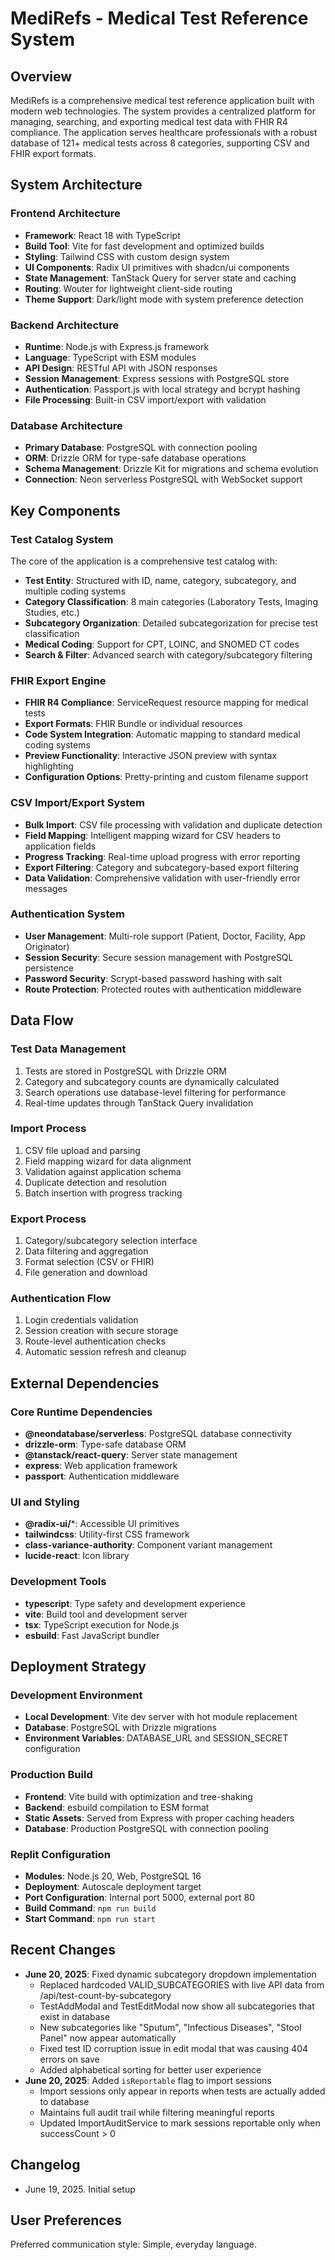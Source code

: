# MediRefs - Medical Test Reference System

## Overview

MediRefs is a comprehensive medical test reference application built with modern web technologies. The system provides a centralized platform for managing, searching, and exporting medical test data with FHIR R4 compliance. The application serves healthcare professionals with a robust database of 121+ medical tests across 8 categories, supporting CSV and FHIR export formats.

## System Architecture

### Frontend Architecture
- **Framework**: React 18 with TypeScript
- **Build Tool**: Vite for fast development and optimized builds
- **Styling**: Tailwind CSS with custom design system
- **UI Components**: Radix UI primitives with shadcn/ui components
- **State Management**: TanStack Query for server state and caching
- **Routing**: Wouter for lightweight client-side routing
- **Theme Support**: Dark/light mode with system preference detection

### Backend Architecture
- **Runtime**: Node.js with Express.js framework
- **Language**: TypeScript with ESM modules
- **API Design**: RESTful API with JSON responses
- **Session Management**: Express sessions with PostgreSQL store
- **Authentication**: Passport.js with local strategy and bcrypt hashing
- **File Processing**: Built-in CSV import/export with validation

### Database Architecture
- **Primary Database**: PostgreSQL with connection pooling
- **ORM**: Drizzle ORM for type-safe database operations
- **Schema Management**: Drizzle Kit for migrations and schema evolution
- **Connection**: Neon serverless PostgreSQL with WebSocket support

## Key Components

### Test Catalog System
The core of the application is a comprehensive test catalog with:
- **Test Entity**: Structured with ID, name, category, subcategory, and multiple coding systems
- **Category Classification**: 8 main categories (Laboratory Tests, Imaging Studies, etc.)
- **Subcategory Organization**: Detailed subcategorization for precise test classification
- **Medical Coding**: Support for CPT, LOINC, and SNOMED CT codes
- **Search & Filter**: Advanced search with category/subcategory filtering

### FHIR Export Engine
- **FHIR R4 Compliance**: ServiceRequest resource mapping for medical tests
- **Export Formats**: FHIR Bundle or individual resources
- **Code System Integration**: Automatic mapping to standard medical coding systems
- **Preview Functionality**: Interactive JSON preview with syntax highlighting
- **Configuration Options**: Pretty-printing and custom filename support

### CSV Import/Export System
- **Bulk Import**: CSV file processing with validation and duplicate detection
- **Field Mapping**: Intelligent mapping wizard for CSV headers to application fields
- **Progress Tracking**: Real-time upload progress with error reporting
- **Export Filtering**: Category and subcategory-based export filtering
- **Data Validation**: Comprehensive validation with user-friendly error messages

### Authentication System
- **User Management**: Multi-role support (Patient, Doctor, Facility, App Originator)
- **Session Security**: Secure session management with PostgreSQL persistence
- **Password Security**: Scrypt-based password hashing with salt
- **Route Protection**: Protected routes with authentication middleware

## Data Flow

### Test Data Management
1. Tests are stored in PostgreSQL with Drizzle ORM
2. Category and subcategory counts are dynamically calculated
3. Search operations use database-level filtering for performance
4. Real-time updates through TanStack Query invalidation

### Import Process
1. CSV file upload and parsing
2. Field mapping wizard for data alignment
3. Validation against application schema
4. Duplicate detection and resolution
5. Batch insertion with progress tracking

### Export Process
1. Category/subcategory selection interface
2. Data filtering and aggregation
3. Format selection (CSV or FHIR)
4. File generation and download

### Authentication Flow
1. Login credentials validation
2. Session creation with secure storage
3. Route-level authentication checks
4. Automatic session refresh and cleanup

## External Dependencies

### Core Runtime Dependencies
- **@neondatabase/serverless**: PostgreSQL database connectivity
- **drizzle-orm**: Type-safe database ORM
- **@tanstack/react-query**: Server state management
- **express**: Web application framework
- **passport**: Authentication middleware

### UI and Styling
- **@radix-ui/***: Accessible UI primitives
- **tailwindcss**: Utility-first CSS framework
- **class-variance-authority**: Component variant management
- **lucide-react**: Icon library

### Development Tools
- **typescript**: Type safety and development experience
- **vite**: Build tool and development server
- **tsx**: TypeScript execution for Node.js
- **esbuild**: Fast JavaScript bundler

## Deployment Strategy

### Development Environment
- **Local Development**: Vite dev server with hot module replacement
- **Database**: PostgreSQL with Drizzle migrations
- **Environment Variables**: DATABASE_URL and SESSION_SECRET configuration

### Production Build
- **Frontend**: Vite build with optimization and tree-shaking
- **Backend**: esbuild compilation to ESM format
- **Static Assets**: Served from Express with proper caching headers
- **Database**: Production PostgreSQL with connection pooling

### Replit Configuration
- **Modules**: Node.js 20, Web, PostgreSQL 16
- **Deployment**: Autoscale deployment target
- **Port Configuration**: Internal port 5000, external port 80
- **Build Command**: `npm run build`
- **Start Command**: `npm run start`

## Recent Changes
- **June 20, 2025**: Fixed dynamic subcategory dropdown implementation
  - Replaced hardcoded VALID_SUBCATEGORIES with live API data from /api/test-count-by-subcategory
  - TestAddModal and TestEditModal now show all subcategories that exist in database
  - New subcategories like "Sputum", "Infectious Diseases", "Stool Panel" now appear automatically
  - Fixed test ID corruption issue in edit modal that was causing 404 errors on save
  - Added alphabetical sorting for better user experience
- **June 20, 2025**: Added `isReportable` flag to import sessions
  - Import sessions only appear in reports when tests are actually added to database
  - Maintains full audit trail while filtering meaningful reports
  - Updated ImportAuditService to mark sessions reportable only when successCount > 0

## Changelog
- June 19, 2025. Initial setup

## User Preferences

Preferred communication style: Simple, everyday language.